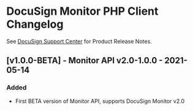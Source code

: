 # DocuSign Monitor PHP Client Changelog
See [DocuSign Support Center](https://support.docusign.com/en/releasenotes/) for Product Release Notes.

## [v1.0.0-BETA] - Monitor API v2.0-1.0.0 - 2021-05-14
### Added
- First BETA version of Monitor API, supports DocuSign Monitor v2.0
